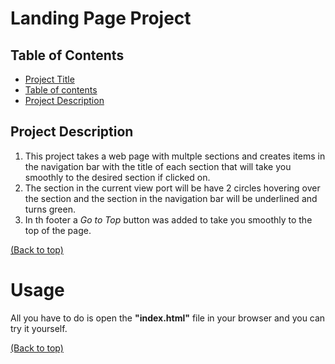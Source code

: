 # Landing Page Project

## Table of Contents

* [Project Title](#landing-page-project)
* [Table of contents](#table-of-contents)
* [Project Description](#project-description)

## Project Description

1. This project takes a web page with multple sections and creates items in the navigation bar with the title of each section that will take you smoothly to the desired section if clicked on.
2. The section in the current view port will be have 2 circles hovering over the section and the section in the navigation bar will be underlined and turns green.
3. In th footer a *Go to Top* button was added to take you smoothly to the top of the page.

[(Back to top)](#table-of-contents)

# Usage
All you have to do is open the **"index.html"** file in your browser and you can try it yourself.

[(Back to top)](#table-of-contents)
